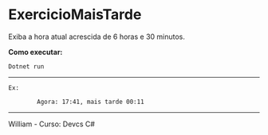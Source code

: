# ExercicioMaisTarde


Exiba a hora atual acrescida de 6 horas e 30 minutos.


**Como executar:**
````
Dotnet run
````
-------------

````
Ex:

        Agora: 17:41, mais tarde 00:11

````

-------------
William - Curso: Devcs C#